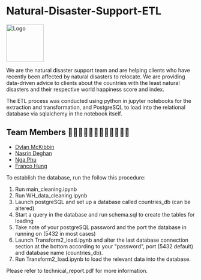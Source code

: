 # Natural-Disaster-Support-ETL

<img width="100" heighth="100" alt="Logo " src="(https://user-images.githubusercontent.com/85002751/213645631-bce014a2-8eed-4d84-ae93-fedaa6227ee7.jpg">

We are the natural disaster support team and are helping clients who have recently been affected by natural disasters to relocate. 
We are providing data-driven advice to clients about the countries with the least natural disasters and their respective world happiness score and index.

The ETL process was conducted using python in jupyter notebooks for the extraction and transformation, and PostgreSQL to load into the relational database via sqlalchemy in the notebook itself.

## Team Members  👨🏻‍💻👩🏻‍💻👩🏻‍💻👩🏻‍💻

- [Dylan McKibbin](https://github.com/macadyls)
- [Nasrin Deghan](https://github.com/DehghanNasrin)
- [Nga Phu](https://github.com/nkphu)
- [Franco Hung](https://github.com/Franco1230)

To establish the database, run the follow this procedure:

1. Run main_cleaning.ipynb
2. Run WH_data_cleaning.ipynb
3. Launch postgreSQL and set up a database called countries_db (can be altered)
4. Start a query in the database and run schema.sql to create the tables for loading
5. Take note of your postgreSQL password and the port the database in running on (5432 in most cases)
6. Launch Transform2_load.ipynb and alter the last database connection section at the bottom according to your "password", port (5432 default) and database name (countries_db).
7. Run Transform2_load.ipynb to load the relevant data into the database.

Please refer to technical_report.pdf for more information.
